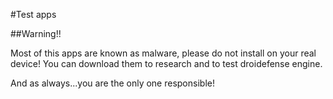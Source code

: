 #Test apps

##Warning!!

Most of this apps are known as malware, please do not install on your real device!
You can download them to research and to test droidefense engine.

And as always...you are the only one responsible!
